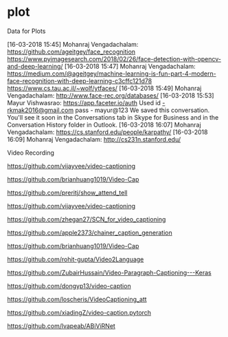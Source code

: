# plot
Data for Plots


[‎16-‎03-‎2018 15:45] Mohanraj Vengadachalam: 
https://github.com/ageitgey/face_recognition 
https://www.pyimagesearch.com/2018/02/26/face-detection-with-opencv-and-deep-learning/ 
[‎16-‎03-‎2018 15:47] Mohanraj Vengadachalam: 
https://medium.com/@ageitgey/machine-learning-is-fun-part-4-modern-face-recognition-with-deep-learning-c3cffc121d78 
https://www.cs.tau.ac.il/~wolf/ytfaces/ 
[‎16-‎03-‎2018 15:49] Mohanraj Vengadachalam: 
http://www.face-rec.org/databases/ 
[‎16-‎03-‎2018 15:53] Mayur Vishwasrao: 
https://app.faceter.io/auth 
Used id  -rkmak2016@gmail.com
pass  - mayur@123
We saved this conversation. You'll see it soon in the Conversations tab in Skype for Business and in the Conversation History folder in Outlook.
[‎16-‎03-‎2018 16:07] Mohanraj Vengadachalam: 
https://cs.stanford.edu/people/karpathy/ 
[‎16-‎03-‎2018 16:09] Mohanraj Vengadachalam: 
http://cs231n.stanford.edu/ 



Video Recording

https://github.com/vijayvee/video-captioning

https://github.com/brianhuang1019/Video-Cap

https://github.com/preritj/show_attend_tell

https://github.com/vijayvee/video-captioning

https://github.com/zhegan27/SCN_for_video_captioning

https://github.com/apple2373/chainer_caption_generation

https://github.com/brianhuang1019/Video-Cap

https://github.com/rohit-gupta/Video2Language

https://github.com/ZubairHussain/Video-Paragraph-Captioning---Keras

https://github.com/dongyp13/video-caption

https://github.com/loscheris/VideoCaptioning_att

https://github.com/xiadingZ/video-caption.pytorch

https://github.com/lvapeab/ABiViRNet

